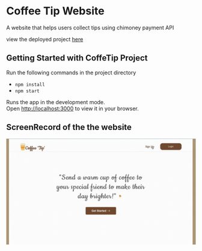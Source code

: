 # Coffee Tip Website
A website that helps users collect tips using chimoney payment API

view the deployed project [here](https://coffeetip.vercel.app/)

## Getting Started with CoffeTip Project
Run the following commands in the project directory

- `npm install`
- `npm start`


Runs the app in the development mode.\
Open [http://localhost:3000](http://localhost:3000) to view it in your browser.


## ScreenRecord of the the website
<img src="image.gif" alt="screenshot" title="screenshot">
